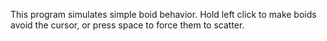 This program simulates simple boid behavior. Hold left click to make boids avoid the cursor, or press space to force them to scatter.
